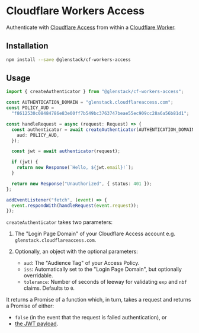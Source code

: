 # Cloudflare Workers Access

Authenticate with [Cloudflare Access](https://teams.cloudflare.com/access/) from within a [Cloudflare Worker](https://workers.cloudflare.com/).

## Installation

```sh
npm install --save @glenstack/cf-workers-access
```

## Usage

```typescript
import { createAuthenticator } from "@glenstack/cf-workers-access";

const AUTHENTICATION_DOMAIN = "glenstack.cloudflareaccess.com";
const POLICY_AUD =
  "f8612530c08484786e83e00ff7b549bc3763747beae55ec909cc28a6a56b81d1";

const handleRequest = async (request: Request) => {
  const authenticator = await createAuthenticator(AUTHENTICATION_DOMAIN, {
    aud: POLICY_AUD,
  });

  const jwt = await authenticator(request);

  if (jwt) {
    return new Response(`Hello, ${jwt.email}!`);
  }

  return new Response("Unauthorized", { status: 401 });
};

addEventListener("fetch", (event) => {
  event.respondWith(handleRequest(event.request));
});
```

`createAuthenticator` takes two parameters:

1. The "Login Page Domain" of your Cloudflare Access account e.g. `glenstack.cloudflareaccess.com`.
1. Optionally, an object with the optional parameters:

   - `aud`: The "Audience Tag" of your Access Policy.
   - `iss`: Automatically set to the "Login Page Domain", but optionally overridable.
   - `tolerance`: Number of seconds of leeway for validating `exp` and `nbf` claims. Defaults to `0`.

It returns a Promise of a function which, in turn, takes a request and returns a Promise of either:

- `false` (in the event that the request is failed authentication), or
- [the JWT payload](https://developers.cloudflare.com/access/setting-up-access/json-web-token/#payload).
